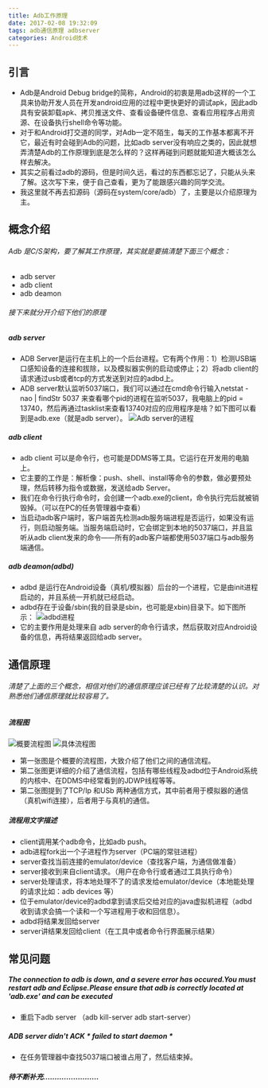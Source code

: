 ```yaml
---
title: Adb工作原理
date: 2017-02-08 19:32:09
tags: adb通信原理 adbserver
categories: Android技术
---
```

## 引言
- Adb是Android Debug bridge的简称，Android的初衷是用adb这样的一个工具来协助开发人员在开发android应用的过程中更快更好的调试apk，因此adb具有安装卸载apk、拷贝推送文件、查看设备硬件信息、查看应用程序占用资源、在设备执行shell命令等功能。
- 对于和Android打交道的同学，对Adb一定不陌生，每天的工作基本都离不开它，最近有时会碰到Adb的问题，比如adb server没有响应之类的，因此就想弄清楚Adb的工作原理到底是怎么样的？这样再碰到问题就能知道大概该怎么样去解决。
- 其实之前看过adb的源码，但是时间久远，看过的东西都忘记了，只能从头来了解。这次写下来，便于自己查看，更为了能跟感兴趣的同学交流。
- 我这里就不再去扣源码（源码在system/core/adb）了，主要是以介绍原理为主。

## 概念介绍
###### Adb 是C/S架构，要了解其工作原理，其实就是要搞清楚下面三个概念：
- adb server
- adb client
- adb deamon
###### 接下来就分开介绍下他们的原理
##### adb server
- ADB Server是运行在主机上的一个后台进程。它有两个作用：1）检测USB端口感知设备的连接和拔除，以及模拟器实例的启动或停止；2）将adb client的请求通过usb或者tcp的方式发送到对应的adbd上。
- ADB server默认监听5037端口，我们可以通过在cmd命令行输入netstat -nao | findStr 5037 来查看哪个pid的进程在监听5037，我电脑上的pid = 13740，然后再通过tasklist来查看13740对应的应用程序是啥？如下图可以看到是adb.exe（就是adb server）。
![Adb server的进程](/upload/image/adb_tasklist.png)

##### adb client
- adb client 可以是命令行，也可能是DDMS等工具。它运行在开发用的电脑上。
- 它主要的工作是：解析像：push、shell、install等命令的参数，做必要预处理，然后转移为指令或数据，发送给adb Server。
- 我们在命令行执行命令时，会创建一个adb.exe的client，命令执行完后就被销毁掉。（可以在PC的任务管理器中查看）
- 当启动adb客户端时，客户端首先检测adb服务端进程是否运行，如果没有运行，则启动服务端。当服务端启动时，它会绑定到本地的5037端口，并且监听从adb client发来的命令——所有的adb客户端都使用5037端口与adb服务端通信。

##### adb deamon(adbd)
- adbd 是运行在Android设备（真机/模拟器）后台的一个进程，它是由init进程启动的，并且系统一开机就已经启动。
- adbd存在于设备/sbin(我的目录是sbin，也可能是xbin)目录下。如下图所示：
![adbd进程](/upload/image/adbd_sbin.png)
- 它的主要作用是处理来自 adb server的命令行请求，然后获取对应Android设备的信息，再将结果返回给adb server。

## 通信原理
###### 清楚了上面的三个概念，相信对他们的通信原理应该已经有了比较清楚的认识。对熟悉他们通信原理就比较容易了。
##### 流程图
![概要流程图](/upload/image/Adb_logic.png)
![具体流程图](/upload/image/adb_logic2.png)

- 第一张图是个概要的流程图，大致介绍了他们之间的通信流程。
- 第二张图更详细的介绍了通信流程，包括有哪些线程及adbd位于Android系统的内核中、在DDMS中经常看到的JDWP线程等等。
- 第二张图提到了TCP/Ip 和USb 两种通信方式，其中前者用于模拟器的通信（真机wifi连接），后者用于与真机的通信。

##### 流程用文字描述
- client调用某个adb命令，比如adb push。
- adb进程fork出一个子进程作为server（PC端的常驻进程）
- server查找当前连接的emulator/device（查找客户端，为通信做准备）
- server接收到来自client请求。（用户在命令行或者通过工具执行命令）
- server处理请求，将本地处理不了的请求发给emulator/device（本地能处理的请求比如：adb devices 等）
- 位于emulator/device的adbd拿到请求后交给对应的java虚拟机进程（adbd收到请求会搞一个读和一个写进程用于收和回信息）。
- adbd将结果发回给server
- server讲结果发回给client（在工具中或者命令行界面展示结果）

## 常见问题

##### The connection to adb is down, and a severe error has occured.You must restart adb and Eclipse.Please ensure that adb is correctly located at 'adb.exe' and can be executed
- 重启下adb server   （adb kill-server adb start-server）
##### ADB server didn't ACK * failed to start daemon *
- 在任务管理器中查找5037端口被谁占用了，然后结束掉。
##### 待不断补充……………………
